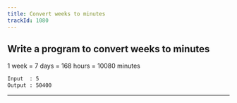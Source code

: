 ```yaml
---
title: Convert weeks to minutes
trackId: 1080
---
```


## Write a program to convert weeks to minutes

1 week = 7 days = 168 hours = 10080 minutes

```txt
Input  : 5
Output : 50400
```

---

